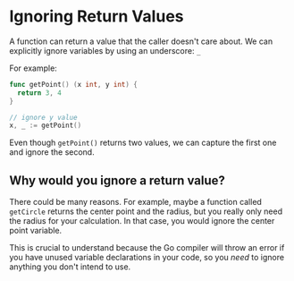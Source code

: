 # Ignoring Return Values

A function can return a value that the caller doesn't care about. We can explicitly ignore variables by using an underscore: `_`

For example:

```go
func getPoint() (x int, y int) {
  return 3, 4
}

// ignore y value
x, _ := getPoint()
```
Even though `getPoint()` returns two values, we can capture the first one and ignore the second.

## Why would you ignore a return value?

There could be many reasons. For example, maybe a function called `getCircle` returns the center point and the radius, but you really only need the radius for your calculation. In that case, you would ignore the center point variable.

This is crucial to understand because the Go compiler will throw an error if you have unused variable declarations in your code, so you *need* to ignore anything you don't intend to use.

